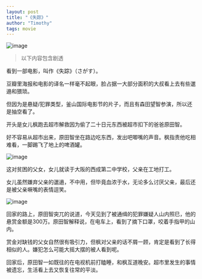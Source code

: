 ```yaml
---
layout: post
title: "《失踪》"
author: "Timothy"
tags: movie 
---
```


![image](https://user-images.githubusercontent.com/106022681/185012389-5155d1ac-9610-40f8-8e66-865c8958a864.png)

> 以下内容包含剧透

看到一部电影，叫作《失踪》（さがす）。

豆瓣里海报和电影的译名一样毫不起眼，脸占据一大部分面积的大叔看上去有些邋遢和猥琐。

但因为是悬疑/犯罪类型，釜山国际电影节的片子，而且有森田望智参演，所以还是抽空看了。

开头是女儿枫跑去超市解救因为偷了二十日元东西被超市扣下的爸爸原田智。

好不容易从超市出来，原田智坐在路边吃东西，发出吧唧嘴的声音。枫指责他吃相难看，一脚踢飞了地上的啤酒罐。

![image](https://user-images.githubusercontent.com/106022681/185013091-27085f63-665c-4574-a688-9e83f75af203.png)

这对贫困的父女，女儿就读于大阪的西成第二中学校，父亲在工地打工。

女儿虽然嫌弃父亲的邋遢，不中用，但毕竟血浓于水，无论多么讨厌父亲，最后还是被父亲噘嘴的表情逗笑。

![image](https://user-images.githubusercontent.com/106022681/185013374-b7d96962-c73e-4970-877d-43f44e060c8d.png)

回家的路上，原田智突兀的说道，今天见到了被通缉的犯罪嫌疑人山内照巳，他的悬赏金额是300万。原田智解释说，在电车上，看到了摘下口罩，咬着手指甲的山内。

赏金对缺钱的父女自然很有吸引力，但枫对父亲的话不屑一顾，肯定是看到了长得相似的人。嫌犯怎么可能大摇大摆的被人看到呢。

回家后，原田智一如既往的在电视机前打瞌睡，和枫互道晚安。超市里发生的事情被遗忘，生活看上去又恢复往常的平淡。





